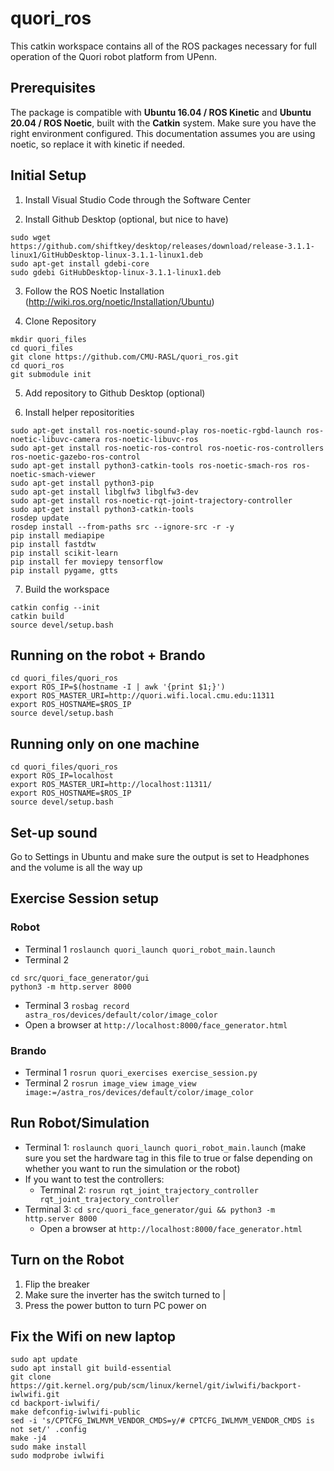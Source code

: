 # quori_ros

This catkin workspace contains all of the ROS packages necessary for full operation of the Quori robot platform from UPenn.

## Prerequisites

The package is compatible with **Ubuntu 16.04 / ROS Kinetic** and **Ubuntu 20.04 / ROS Noetic**, built with the **Catkin** system. Make sure you have the right environment configured. This documentation assumes you are using noetic, so replace it with kinetic if needed.

## Initial Setup

1. Install Visual Studio Code through the Software Center

2. Install Github Desktop (optional, but nice to have)
```
sudo wget https://github.com/shiftkey/desktop/releases/download/release-3.1.1-linux1/GitHubDesktop-linux-3.1.1-linux1.deb
sudo apt-get install gdebi-core 
sudo gdebi GitHubDesktop-linux-3.1.1-linux1.deb
```

3. Follow the ROS Noetic Installation (http://wiki.ros.org/noetic/Installation/Ubuntu)

4. Clone Repository
```
mkdir quori_files
cd quori_files
git clone https://github.com/CMU-RASL/quori_ros.git
cd quori_ros
git submodule init
```

5. Add repository to Github Desktop (optional)

6. Install helper repositorities
```
sudo apt-get install ros-noetic-sound-play ros-noetic-rgbd-launch ros-noetic-libuvc-camera ros-noetic-libuvc-ros
sudo apt-get install ros-noetic-ros-control ros-noetic-ros-controllers ros-noetic-gazebo-ros-control
sudo apt-get install python3-catkin-tools ros-noetic-smach-ros ros-noetic-smach-viewer
sudo apt-get install python3-pip
sudo apt-get install libglfw3 libglfw3-dev
sudo apt-get install ros-noetic-rqt-joint-trajectory-controller
sudo apt-get install python3-catkin-tools
rosdep update
rosdep install --from-paths src --ignore-src -r -y
pip install mediapipe
pip install fastdtw
pip install scikit-learn
pip install fer moviepy tensorflow
pip install pygame, gtts
```

7. Build the workspace
```
catkin config --init
catkin build
source devel/setup.bash
```

## Running on the robot + Brando
```
cd quori_files/quori_ros
export ROS_IP=$(hostname -I | awk '{print $1;}')
export ROS_MASTER_URI=http://quori.wifi.local.cmu.edu:11311 
export ROS_HOSTNAME=$ROS_IP
source devel/setup.bash
```

## Running only on one machine
```
cd quori_files/quori_ros
export ROS_IP=localhost
export ROS_MASTER_URI=http://localhost:11311/ 
export ROS_HOSTNAME=$ROS_IP
source devel/setup.bash
```

## Set-up sound
Go to Settings in Ubuntu and make sure the output is set to Headphones and the volume is all the way up


## Exercise Session setup

### Robot
- Terminal 1 `roslaunch quori_launch quori_robot_main.launch`
- Terminal 2 
```
cd src/quori_face_generator/gui
python3 -m http.server 8000
```
- Terminal 3 `rosbag record astra_ros/devices/default/color/image_color`
- Open a browser at `http://localhost:8000/face_generator.html`


### Brando
- Terminal 1 `rosrun quori_exercises exercise_session.py`
- Terminal 2 `rosrun image_view image_view image:=/astra_ros/devices/default/color/image_color`

## Run Robot/Simulation

- Terminal 1: `roslaunch quori_launch quori_robot_main.launch` (make sure you set the hardware tag in this file to true or false depending on whether you want to run the simulation or the robot)
- If you want to test the controllers:
    - Terminal 2: `rosrun rqt_joint_trajectory_controller rqt_joint_trajectory_controller`
- Terminal 3: `cd src/quori_face_generator/gui && python3 -m http.server 8000` 
    - Open a browser at `http://localhost:8000/face_generator.html`

## Turn on the Robot

1. Flip the breaker
2. Make sure the inverter has the switch turned to |
3. Press the power button to turn PC power on

## Fix the Wifi on new laptop

```
sudo apt update
sudo apt install git build-essential
git clone https://git.kernel.org/pub/scm/linux/kernel/git/iwlwifi/backport-iwlwifi.git
cd backport-iwlwifi/
make defconfig-iwlwifi-public
sed -i 's/CPTCFG_IWLMVM_VENDOR_CMDS=y/# CPTCFG_IWLMVM_VENDOR_CMDS is not set/' .config
make -j4
sudo make install
sudo modprobe iwlwifi
```
